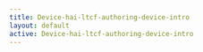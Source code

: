```yaml
---
title: Device-hai-ltcf-authoring-device-intro
layout: default
active: Device-hai-ltcf-authoring-device-intro
---
```


